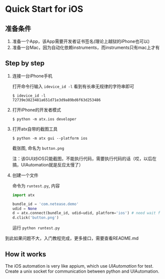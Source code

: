 # Quick Start for iOS
## 准备条件

1. 准备一个App，该App需要开发者证书签名(理论上越狱的iPhone也可以)
1. 准备一台Mac，因为自动化依赖instruments，而instruments只有mac上才有

## Step by step
1. 连接一台iPhone手机

	打开命令行输入 `idevice_id -l` 看到有长串无规律的字符串即可

	```
	$ idevice_id -l
	72739e3823481a651d71e3d9a89bd6f63d253486
	```

2. 打开iPhone的开发者模式

	```
	$ python -m atx.ios developer
	```

3. 打开atx自带的截图工具

	```
	$ python -m atx gui --platform ios
	```

	截张图, 命名为 `button.png`

	注：该GUI对iOS只能截图，不能执行代码，需要执行代码的话（哎，以后在搞，UIAutomation就是反应太慢了）

4. 创建一个文件

	命令为 `runtest.py`, 内容

	```py
	import atx

	bundle_id = 'com.netease.demo'
	udid = None
	d = atx.connect(bundle_id, udid=udid, platform='ios') # need wait for nearly 10s
	d.click('button.png')
	```

	运行 `python runtest.py`

到此如果问题不大，入门教程完成，更多接口，需要查看README.md

## How it works
The iOS automation is very like appium, which use *UIAutomation* for test. Create a unix socket for communication between python and UIAutomation.
